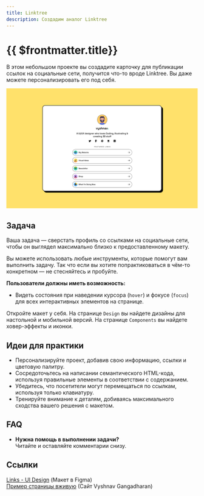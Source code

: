```yaml
---
title: Linktree
description: Создадим аналог Linktree
---
```


# {{ $frontmatter.title}}

<ChallengesBadges type="html" />
<ChallengesBadges type="css" />

В этом небольшом проекте вы создадите карточку для публикации ссылок на социальные сети, получится что-то вроде Linktree. Вы даже можете персонализировать его под себя.

![Linktree](./hero.png)

## Задача

Ваша задача — сверстать профиль со ссылками на социальные сети, чтобы он выглядел максимально близко к предоставленному макету.

Вы можете использовать любые инструменты, которые помогут вам выполнить задачу. Так что если вы хотите попрактиковаться в чём-то конкретном — не стесняйтесь и пробуйте.

**Пользователи должны иметь возможность:**

- Видеть состояния при наведении курсора (`hover`) и фокусе (`focus`) для всех интерактивных элементов на странице.

Откройте макет у себя. На странице `Design` вы найдете дизайны для настольной и мобильной версий. На странице `Components` вы найдете ховер-эффекты и иконки.

## Идеи для практики

- Персонализируйте проект, добавив свою информацию, ссылки и цветовую палитру.
- Сосредоточьтесь на написании семантического HTML-кода, используя правильные элементы в соответствии с содержанием.
- Убедитесь, что посетители могут перемещаться по ссылкам, используя только клавиатуру.
- Тренируйте внимание к деталям, добиваясь максимального сходства вашего решения с макетом.

## FAQ

- **Нужна помощь в выполнении задачи?**  
Читайте и оставляйте комментарии снизу.

## Ссылки

[Links - UI Design](https://www.figma.com/community/file/1140170887273934289/links-ui-design) (Макет в Figma)  
[Пример страницы вживую](https://links.vyshnav.xyz/) (Сайт Vyshnav Gangadharan)
